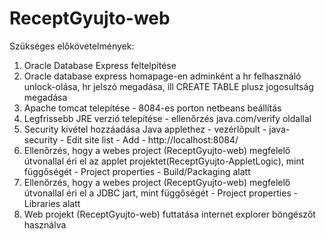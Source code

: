 # ReceptGyujto-web

Szükséges előkövetelmények: 
1. Oracle Database Express feltelpítése 
2. Oracle database express homapage-en adminként a hr felhasználó unlock-olása, hr jelszó megadása, ill CREATE TABLE plusz jogosultság megadása
3. Apache tomcat telepítése - 8084-es porton netbeans beállítás
4. Legfrissebb JRE verzió telepítése - ellenőrzés java.com/verify oldallal
5. Security kivétel hozzáadása Java applethez - vezérlőpult - java- security - Edit site list - Add - http://localhost:8084/
6. Ellenőrzés, hogy a webes project (ReceptGyujto-web) megfelelő útvonallal éri el az applet projektet(ReceptGyujto-AppletLogic), mint függőségét - Project properties - Build/Packaging alatt
7. Ellenőrzés, hogy a webes project (ReceptGyujto-web) megfelelő útvonallal éri el a JDBC jart, mint függőségét - Project properties - Libraries alatt
8. Web projekt (ReceptGyujto-web) futtatása internet explorer böngészőt használva
